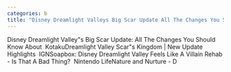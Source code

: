 ```yaml
---
categories: b
title: "Disney Dreamlight Valleys Big Scar Update All The Changes You Should Know About  Kotaku"
---
```

Disney Dreamlight Valley"s Big Scar Update: All The Changes You Should Know About&nbsp;&nbsp;KotakuDreamlight Valley Scar"s Kingdom | New Update Highlights&nbsp;&nbsp;IGNSoapbox: Disney Dreamlight Valley Feels Like A Villain Rehab - Is That A Bad Thing?&nbsp;&nbsp;Nintendo LifeNature and Nurture - D